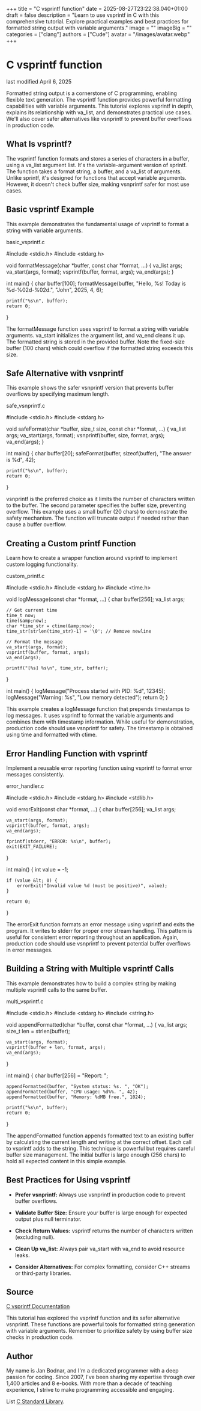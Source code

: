 +++
title = "C vsprintf function"
date = 2025-08-27T23:22:38.040+01:00
draft = false
description = "Learn to use vsprintf in C with this
comprehensive tutorial. Explore practical examples and best practices for
formatted string output with variable arguments."
image = ""
imageBig = ""
categories = ["clang"]
authors = ["Cude"]
avatar = "/images/avatar.webp"
+++

# C vsprintf function

last modified April 6, 2025

Formatted string output is a cornerstone of C programming, enabling flexible text
generation. The vsprintf function provides powerful formatting
capabilities with variable arguments. This tutorial explores vsprintf
in depth, explains its relationship with va_list, and demonstrates
practical use cases. We'll also cover safer alternatives like
vsnprintf to prevent buffer overflows in production code.

## What Is vsprintf?

The vsprintf function formats and stores a series of characters in
a buffer, using a va_list argument list. It's the variable-argument
version of sprintf. The function takes a format string, a buffer,
and a va_list of arguments. Unlike sprintf, it's
designed for functions that accept variable arguments. However, it doesn't check
buffer size, making vsnprintf safer for most use cases.

## Basic vsprintf Example

This example demonstrates the fundamental usage of vsprintf to
format a string with variable arguments.

basic_vsprintf.c
  

#include &lt;stdio.h&gt;
#include &lt;stdarg.h&gt;

void formatMessage(char *buffer, const char *format, ...) {
    va_list args;
    va_start(args, format);
    vsprintf(buffer, format, args);
    va_end(args);
}

int main() {
    char buffer[100];
    formatMessage(buffer, "Hello, %s! Today is %d-%02d-%02d.", 
                 "John", 2025, 4, 6);
    
    printf("%s\n", buffer);
    return 0;
}

The formatMessage function uses vsprintf to format a
string with variable arguments. va_start initializes the argument
list, and va_end cleans it up. The formatted string is stored in
the provided buffer. Note the fixed-size buffer (100 chars) which could overflow
if the formatted string exceeds this size.

## Safe Alternative with vsnprintf

This example shows the safer vsnprintf version that prevents buffer
overflows by specifying maximum length.

safe_vsnprintf.c
  

#include &lt;stdio.h&gt;
#include &lt;stdarg.h&gt;

void safeFormat(char *buffer, size_t size, const char *format, ...) {
    va_list args;
    va_start(args, format);
    vsnprintf(buffer, size, format, args);
    va_end(args);
}

int main() {
    char buffer[20];
    safeFormat(buffer, sizeof(buffer), "The answer is %d", 42);
    
    printf("%s\n", buffer);
    return 0;
}

vsnprintf is the preferred choice as it limits the number of
characters written to the buffer. The second parameter specifies the buffer
size, preventing overflow. This example uses a small buffer (20 chars) to
demonstrate the safety mechanism. The function will truncate output if needed
rather than cause a buffer overflow.

## Creating a Custom printf Function

Learn how to create a wrapper function around vsprintf to implement
custom logging functionality.

custom_printf.c
  

#include &lt;stdio.h&gt;
#include &lt;stdarg.h&gt;
#include &lt;time.h&gt;

void logMessage(const char *format, ...) {
    char buffer[256];
    va_list args;
    
    // Get current time
    time_t now;
    time(&amp;now);
    char *time_str = ctime(&amp;now);
    time_str[strlen(time_str)-1] = '\0'; // Remove newline
    
    // Format the message
    va_start(args, format);
    vsprintf(buffer, format, args);
    va_end(args);
    
    printf("[%s] %s\n", time_str, buffer);
}

int main() {
    logMessage("Process started with PID: %d", 12345);
    logMessage("Warning: %s", "Low memory detected");
    return 0;
}

This example creates a logMessage function that prepends timestamps
to log messages. It uses vsprintf to format the variable arguments
and combines them with timestamp information. While useful for demonstration,
production code should use vsnprintf for safety. The timestamp is
obtained using time and formatted with ctime.

## Error Handling Function with vsprintf

Implement a reusable error reporting function using vsprintf to
format error messages consistently.

error_handler.c
  

#include &lt;stdio.h&gt;
#include &lt;stdarg.h&gt;
#include &lt;stdlib.h&gt;

void errorExit(const char *format, ...) {
    char buffer[256];
    va_list args;
    
    va_start(args, format);
    vsprintf(buffer, format, args);
    va_end(args);
    
    fprintf(stderr, "ERROR: %s\n", buffer);
    exit(EXIT_FAILURE);
}

int main() {
    int value = -1;
    
    if (value &lt; 0) {
        errorExit("Invalid value %d (must be positive)", value);
    }
    
    return 0;
}

The errorExit function formats an error message using
vsprintf and exits the program. It writes to stderr
for proper error stream handling. This pattern is useful for consistent error
reporting throughout an application. Again, production code should use
vsnprintf to prevent potential buffer overflows in error messages.

## Building a String with Multiple vsprintf Calls

This example demonstrates how to build a complex string by making multiple
vsprintf calls to the same buffer.

multi_vsprintf.c
  

#include &lt;stdio.h&gt;
#include &lt;stdarg.h&gt;
#include &lt;string.h&gt;

void appendFormatted(char *buffer, const char *format, ...) {
    va_list args;
    size_t len = strlen(buffer);
    
    va_start(args, format);
    vsprintf(buffer + len, format, args);
    va_end(args);
}

int main() {
    char buffer[256] = "Report: ";
    
    appendFormatted(buffer, "System status: %s. ", "OK");
    appendFormatted(buffer, "CPU usage: %d%%. ", 42);
    appendFormatted(buffer, "Memory: %dMB free.", 1024);
    
    printf("%s\n", buffer);
    return 0;
}

The appendFormatted function appends formatted text to an existing
buffer by calculating the current length and writing at the correct offset. Each
call to vsprintf adds to the string. This technique is powerful but
requires careful buffer size management. The initial buffer is large enough (256
chars) to hold all expected content in this simple example.

## Best Practices for Using vsprintf

- **Prefer vsnprintf:** Always use vsnprintf in production code to prevent buffer overflows.

- **Validate Buffer Size:** Ensure your buffer is large enough for expected output plus null terminator.

- **Check Return Values:** vsprintf returns the number of characters written (excluding null).

- **Clean Up va_list:** Always pair va_start with va_end to avoid resource leaks.

- **Consider Alternatives:** For complex formatting, consider C++ streams or third-party libraries.

## Source

[C vsprintf Documentation](https://en.cppreference.com/w/c/io/vfprintf)

This tutorial has explored the vsprintf function and its safer
alternative vsnprintf. These functions are powerful tools for
formatted string generation with variable arguments. Remember to prioritize
safety by using buffer size checks in production code.

## Author

My name is Jan Bodnar, and I'm a dedicated programmer with a deep passion for
coding. Since 2007, I've been sharing my expertise through over 1,400 articles
and 8 e-books. With more than a decade of teaching experience, I strive to make
programming accessible and engaging.

List [C Standard Library](/all/#clang-std).